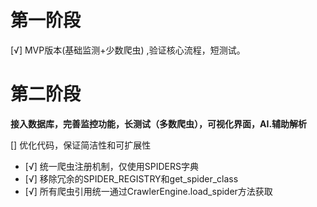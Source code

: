 # 第一阶段
[√] MVP版本(基础监测+少数爬虫) ,验证核心流程，短测试。

# 第二阶段
**接入数据库，完善监控功能，长测试（多数爬虫），可视化界面，AI.辅助解析**

[] 优化代码，保证简洁性和可扩展性 
  - [√] 统一爬虫注册机制，仅使用SPIDERS字典
  - [√] 移除冗余的SPIDER_REGISTRY和get_spider_class
  - [√] 所有爬虫引用统一通过CrawlerEngine.load_spider方法获取